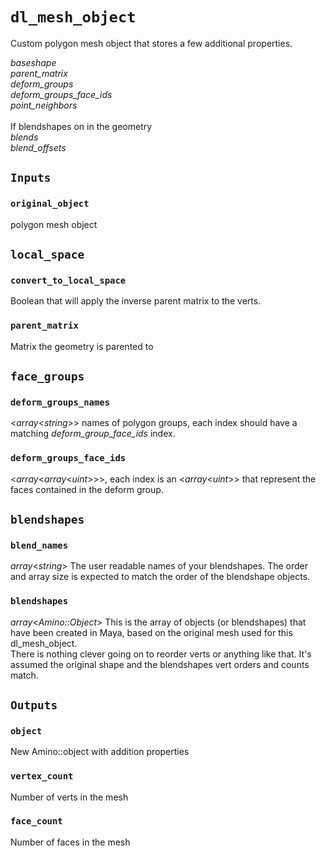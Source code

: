 # `dl_mesh_object`

Custom polygon mesh object that stores a few additional properties.

*baseshape*\
*parent_matrix*\
*deform_groups*\
*deform_groups_face_ids*\
*point_neighbors*\
\
If blendshapes on in the geometry\
*blends*\
*blend_offsets*

## `Inputs`

### `original_object`

polygon mesh object

## `local_space`

### `convert_to_local_space`

Boolean that will apply the inverse parent matrix to the verts.

### `parent_matrix`

Matrix the geometry is parented to

## `face_groups`

### `deform_groups_names`

<*array*<*string*>> names of polygon groups, each index should have a matching *deform_group_face_ids* index.

### `deform_groups_face_ids`

<*array*<*array*<*uint*>>>, each index is an <*array*<*uint*>> that represent the faces contained in the deform group.

## `blendshapes`

### `blend_names`

*array*<*string*> The user readable names of your blendshapes.  The order and array size is expected to match the order of the blendshape objects.

### `blendshapes`

*array*<*Amino::Object*> This is the array of objects (or blendshapes) that have been created in Maya, based on the original mesh used for this dl_mesh_object.\
There is nothing clever going on to reorder verts or anything like that.  It's assumed the original shape and the blendshapes vert orders and counts match.

## `Outputs`

### `object`

New Amino::object with addition properties

### `vertex_count`

Number of verts in the mesh

### `face_count`

Number of faces in the mesh
